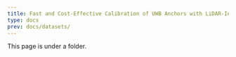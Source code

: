 ```yaml
---
title: Fast and Cost-Effective Calibration of UWB Anchors with LiDAR-Inertial SLAM
type: docs
prev: docs/datasets/
---
```


This page is under a folder.
